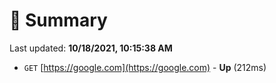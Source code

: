 # 📖 Summary
Last updated: **10/18/2021, 10:15:38 AM**

- `GET` [https://google.com](https://google.com) - **Up** (212ms)
